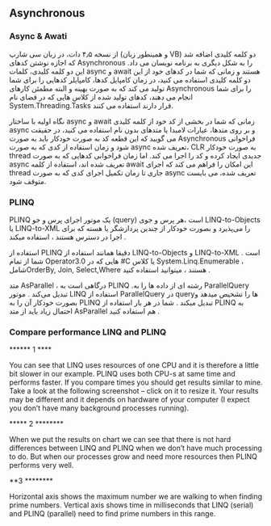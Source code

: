 ﻿## Asynchronous

### Async & Awati
از نسخه ۴٫۵ دات، در زبان سی شارپ (و همینطور زبان VB) دو کلمه کلیدی اضافه شد که اجازه نوشتن کدهای Asynchronous را به شکل دیگری به برنامه نویسان می داد. این دو کلمه کلیدی، کلمات async و await هستند و زمانی که شما در کدهای خود از این دو کلمه کلیدی استفاده می کنید، در زمان کامپایل کدها، کامپایلر کدهایی را برای شما تولید می کند که به صورت بهینه و البته مطمئن کارهای Asynchronous را برای شما انجام می دهند، کدهای تولید شده از کلاس هایی که در فضای نام System.Threading.Tasks قرار دارند استفاده می کنند.


نگاه اولیه با ساختار async و await
زمانی که شما در بخشی از کد خود از کلمه کلیدی async و بر روی متدها، عبارات لامبدا یا متدهای بدون نام استفاده می کنید، در حقیقت می گویید که این قطعه کد به صورت خودکار باید به صورت Asynchronous فراخوانی شود و زمان استفاده از کدی که به صورت async تعریف شده، CLR به صورت خودکار thread جدیدی ایجاد کرده و کد را اجرا می کند. اما زمان فراخوانی کدهایی که به صورت async تعریف شده اند، استفاده از کلمه await این امکان را فراهم می کند که اجرای thread جاری تا زمان تکمیل اجرای کدی که به صورت async تعریف شده، می بایست متوقف شود.


### PLINQ
PLINQ یک موتور اجرای پرس و جو (query) است ،هر پرس و جوی LINQ-to-Objects یا LINQ-to-XML را می‌پذیرد و بصورت خودکار از چندین پردازشگر یا هسته که برای اجرا در دسترس هستند ، استفاده میکند .

استفاده از PLINQ دقیقا همانند استفاده از LINQ-to-Objects و LINQ-to-XML است . شما از تمام Operatorهایی که در  3.0 #C یا کلاس System.Linq.Enumerable ، شاملOrderBy, Join, Select,Where هستند ، میتوانید استفاده کنید . 

متد AsParallel  ، درگاهی است به PLINQ .رشته ای از داده ها را به ParallelQuery تبدیل می‌کند . موتور LINQ استفاده از ParallelQuery در queryها را تشخیص میدهد و بصورت خودکار آن را به PLINQ تبدیل میکند . شما در هر بار استفاده از PLINQ به احتمال زیاد باید از متد AsParallel هم استفاده کنید . 


### Compare performance LINQ and PLINQ

****** 1 ****

You can see that LINQ uses resources of one CPU and it is therefore a little bit slower in our example. PLINQ uses both CPU-s at same time and performs faster. If you compare times you should get results similar to mine. Take a look at the following screenshot – click on it to resize it. Your results may be different and it depends on hardware of your computer (I expect you don’t have many background processes running).


***** 2 ********


When we put the results on chart we can see that there is not hard differences between LINQ and PLINQ when we don’t have much processing to do. But when our processes grow and need more resources then PLINQ performs very well.


**3 ********

Horizontal axis shows the maximum number we are walking to when finding prime numbers. Vertical axis shows time in milliseconds that LINQ (serial) and PLINQ (parallel) need to find prime numbers in this range.

